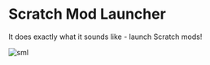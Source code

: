 # Scratch Mod Launcher
It does exactly what it sounds like - launch Scratch mods!

![sml](https://uploads.scratch.mit.edu/get_image/project/760963029_600x450.png)
